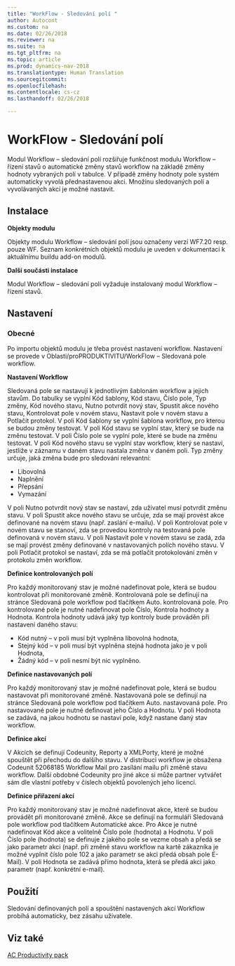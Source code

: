 ```yaml
---
title: "WorkFlow - Sledování polí "
author: Autocont
ms.custom: na
ms.date: 02/26/2018
ms.reviewer: na
ms.suite: na
ms.tgt_pltfrm: na
ms.topic: article
ms.prod: dynamics-nav-2018
ms.translationtype: Human Translation
ms.sourcegitcommit: 
ms.openlocfilehash: 
ms.contentlocale: cs-cz
ms.lasthandoff: 02/26/2018

---
```


# <a name="ac-pp-workflow-monitoring-fields.md"></a>WorkFlow - Sledování polí

Modul Workflow – sledování polí rozšiřuje funkčnost modulu Workflow – řízení stavů o automatické změny stavů workflow na základě změny hodnoty vybraných polí v tabulce.
V případě změny hodnoty pole systém automaticky vyvolá přednastavenou akci. Množinu sledovaných polí a vyvolávaných akcí je možné nastavit.

## Instalace

**Objekty modulu**

Objekty modulu Workflow – sledování polí jsou označeny verzí WF7.20 resp. pouze WF.
Seznam konkrétních objektů modulu je uveden v dokumentaci k aktuálnímu buildu add-on modulů.

**Další součásti instalace**

Modul Workflow – sledování polí vyžaduje instalovaný modul Workflow – řízení stavů.

## Nastavení

### Obecné

Po importu objektů modulu je třeba provést nastavení workflow.
Nastavení se provede v Oblasti/proPRODUKTIVITU/WorkFlow – Sledovaná pole workflow.

**Nastavení Workflow**

Sledovaná pole se nastavují k jednotlivým šablonám workflow a jejich stavům. Do tabulky se vyplní Kód šablony, Kód stavu, Číslo pole, Typ změny, Kód nového stavu, Nutno potvrdit nový stav, Spustit akce nového stavu, Kontrolovat pole v novém stavu, Nastavit pole v novém stavu a Potlačit protokol.
V poli Kód šablony se vyplní šablona workflow, pro kterou se budou změny testovat.
V poli Kód stavu se vyplní stav, který se bude na změnu testovat.
V poli Číslo pole se vyplní pole, které se bude na změnu testovat.
V poli Kód nového stavu se vyplní stav workflow, který se nastaví, jestliže v záznamu v daném stavu nastala změna v daném poli.
Typ změny určuje, jaká změna bude pro sledování relevantní:
* Libovolná
* Naplnění
* Přepsání
* Vymazání

V poli Nutno potvrdit nový stav se nastaví, zda uživatel musí potvrdit změnu stavu.
V poli Spustit akce nového stavu se určuje, zda se mají provést akce definované na novém stavu (např. zaslání e-mailu).
V poli Kontrolovat pole v novém stavu se stanoví, zda se provedou kontroly na testovaná pole definovaná v novém stavu.
V poli Nastavit pole v novém stavu se zadá, zda se mají provést změny definované v nastavovaných polích nového stavu.
V poli Potlačit protokol se nastaví, zda se má potlačit protokolování změn v protokolu změn workflow.
 
**Definice kontrolovaných polí**

Pro každý monitorovaný stav je možné nadefinovat pole, která se budou kontrolovat při monitorované změně. Kontrolovaná pole se definují na stránce Sledovaná pole workflow pod tlačítkem Auto. kontrolovaná pole. Pro kontrolované pole je nutné nadefinovat pole Číslo, Kontrola hodnoty a Hodnota.
Kontrola hodnoty udává jaký typ kontroly bude prováděn při nastavení daného stavu:
* Kód nutný – v poli musí být vyplněna libovolná hodnota,
* Stejný kód – v poli musí být vyplněna stejná hodnota jako je v poli Hodnota,
* Žádný kód – v poli nesmí být nic vyplněno.

**Definice nastavovaných polí**

Pro každý monitorovaný stav je možné nadefinovat pole, která se budou nastavovat při monitorované změně. Nastavovaná pole se definují na stránce Sledovaná pole workflow pod tlačítkem Auto. nastavovaná pole. Pro nastavované pole je nutné definovat jeho Číslo a Hodnotu.
V poli Hodnota se zadává, na jakou hodnotu se nastaví pole, když nastane daný stav workflow.

**Definice akcí**

V Akcích se definují Codeunity, Reporty a XMLPorty, které je možné spouštět při přechodu do dalšího stavu. V distribuci workflow je obsažena Codeunit 52068185 Workflow Mail pro zasílání mailu při změně stavu workflow. Další obdobné Codeunity pro jiné akce si může partner vytvářet sám dle vlastní potřeby v číslech objektů povolených jeho licencí.

**Definice přiřazení akcí**

Pro každý monitorovaný stav je možné nadefinovat akce, které se budou provádět při monitorované změně. Akce se definují na formuláři Sledovaná pole workflow pod tlačítkem Automatické akce. Pro Akce je nutné nadefinovat Kód akce a volitelně Číslo pole (hodnota) a Hodnotu.
V poli Číslo pole (hodnota) se definuje z jakého pole se vezme obsah a předá se jako parametr akci (např. při změně stavu workflow na kartě zákazníka je možné vyplnit číslo pole 102 a jako parametr se akci předá obsah pole E-Mail).
V poli Hodnota se zadává přímo hodnota, která se předá akci jako parametr (např. konkrétní e-mail).
 
## Použití

Sledování definovaných polí a spouštění nastavených akcí Workflow probíhá automaticky, bez zásahu uživatele.

## <a name="see-also"></a>Viz také  
[AC Productivity pack](ac-pp-productivity-pack.md)  